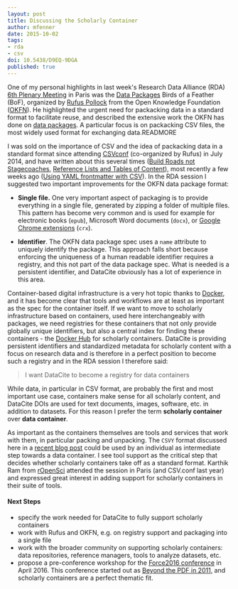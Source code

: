```yaml
---
layout: post
title: Discussing the Scholarly Container
author: mfenner
date: 2015-10-02
tags:
- rda
- csv
doi: 10.5438/D9EQ-9DGA
published: true
---
```

One of my personal highlights in last week's Research Data Alliance (RDA) [6th Plenary Meeting](https://rd-alliance.org/plenary-meetings/rda-sixth-plenary-meeting.html) in Paris was the [Data Packages](https://rd-alliance.org/data-packages-bof-p6-bof-session.html) Birds of a Feather (BoF), organized by [Rufus Pollock](http://rufuspollock.org/) from the Open Knowledge Foundation ([OKFN](okfn.org)). He highlighted the urgent need for packacking data in a standard format to facilitate reuse, and described the extensive work the OKFN has done on [data packages](http://data.okfn.org/doc/data-package). A particular focus is on packacking CSV files, the most widely used format for exchanging data.READMORE

I was sold on the importance of CSV and the idea of packacking data in a standard format since attending [CSVconf](http://okfnlabs.org/blog/2014/05/05/csv-conf-2014.html) (co-organized by Rufus) in July 2014, and have written about this several times ([Build Roads not Stagecoaches](http://blog.martinfenner.org/2014/07/18/roads-not-stagecoaches/), [Reference Lists and Tables of Content](/reference-lists-and-tables-of-content/)), most recently a few weeks ago ([Using YAML frontmatter with CSV](/using-yaml-frontmatter-with-csv/)). In the RDA session I suggested two important improvements for the OKFN data package format:

* **Single file.** One very important aspect of packaging is to provide everything in a single file, generated by zipping a folder of multiple files. This pattern has become very common and is used for example for electronic books (`epub`), Microsoft Word documents (`docx`), or [Google Chrome extensions](https://developer.chrome.com/extensions/packaging) (`crx`).

* **Identifier**. The OKFN data package spec uses a `name` attribute to uniquely identify the package. This approach falls short because enforcing the uniqueness of a human readable identifier requires a registry, and this not part of the data package spec. What is needed is a persistent identifier, and DataCite obviously has a lot of experience in this area.

Container-based digital infrastructure is a very hot topic thanks to [Docker](https://www.docker.com/whatisdocker), and it has become clear that tools and workflows are at least as important as the spec for the container itself. If we want to move to scholarly infrastructure based on containers, used here interchangeably with packages, we need registries for these containers that not only provide globally unique identifiers, but also a central index for finding these containers - the [Docker Hub](https://hub.docker.com/) for scholarly containers. DataCite is providing persistent identifiers and standardized metadata for scholarly content with a focus on research data and is therefore in a perfect position to become such a registry and in the RDA session I therefore said:

> I want DataCite to become a registry for data containers

While data, in particular in CSV format, are probably the first and most important use case, containers make sense for all scholarly content, and DataCite DOIs are used for text documents, images, software, etc. in addition to datasets. For this reason I prefer the term **scholarly container** over **data container**.

As important as the containers themselves are tools and services that work with them, in particular packing and unpacking. The `CSVY` format discussed here in a [recent blog post](http://blog.datacite.org/using-yaml-frontmatter-with-csv/) could be used by an individual as intermediate step towards a data container. I see tool support as the critical step that decides whether scholarly containers take off as a standard format. Karthik Ram from [rOpenSci](https://ropensci.org/) attended the session in Paris (and CSV.conf last year) and expressed great interest in adding support for scholarly containers in their suite of tools.

#### Next Steps

* specify the work needed for DataCite to fully support scholarly containers
* work with Rufus and OKFN, e.g. on registry support and packaging into a single file
* work with the broader community on supporting scholarly containers: data repositories, reference managers, tools to analyze datasets, etc.
* propose a pre-conference workshop for the [Force2016 conference](https://www.force11.org/event/force2016-mark-your-calendars) in April 2016. This conference started out as [Beyond the PDF in 2011](http://blogs.plos.org/mfenner/2011/01/23/beyond-the-pdf-is-epub/), and scholarly containers are a perfect thematic fit.
